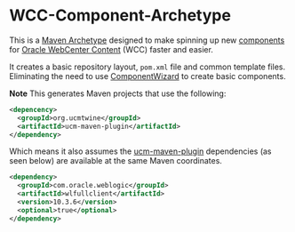 WCC-Component-Archetype
=======================

This is a [Maven Archetype](https://maven.apache.org/guides/introduction/introduction-to-archetypes.html) designed to make spinning up new [components](https://docs.oracle.com/middleware/12213/wcc/webcenter-content-develop/GUID-3259ABFD-F7F8-4F89-8CA1-C622870878CF.htm#WCCDV139) for [Oracle WebCenter Content](http://www.oracle.com/technetwork/middleware/webcenter/content/downloads/index.html) (WCC) faster and easier.

It creates a basic repository layout, `pom.xml` file and common template files. Eliminating the need to use [ComponentWizard](https://docs.oracle.com/middleware/12213/wcc/webcenter-content-develop/GUID-3259ABFD-F7F8-4F89-8CA1-C622870878CF.htm#GUID-84A0079F-FB2A-4649-95E9-DDD95A0F25F4) to create basic components.

**Note** This generates Maven projects that use the following:

```xml
<depencency>
  <groupId>org.ucmtwine</groupId>
  <artifactId>ucm-maven-plugin</artifactId>
</dependency>
```

Which means it also assumes the [ucm-maven-plugin](https://github.com/raystorm/ucm-maven-plugin) dependencies (as seen below) are available at the same Maven coordinates.

```xml
<dependency>
  <groupId>com.oracle.weblogic</groupId>
  <artifactId>wlfullclient</artifactId>
  <version>10.3.6</version>
  <optional>true</optional>
</dependency>
```
